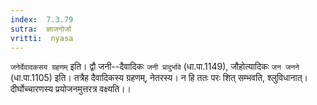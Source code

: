 ```yaml
---
index:  7.3.79
sutra:  ज्ञाजनोर्जा
vritti:  nyasa
---
```


`जनेर्देवादकसय ग्रहणम्` इति। द्वौ जनी--दैवादिकः `जनी प्रादुर्भावे` (धा.पा.1149), जौहोत्यादिकः `जन जनने` (धा.पा.1105) इति। तत्रैह दैवादिकस्य ग्रहणम्, नेतरस्य। न हि ततः परः शित् सम्भवति, श्लुविधानात्। दीर्घोच्चारणस्य प्रयोजनमुत्तरत्र वक्ष्यति।।

